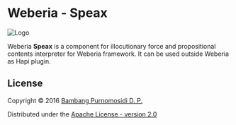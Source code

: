Weberia - Speax
===============

![Logo](public/images/logo-speax.png)

Weberia **Speax** is a component for illocutionary force and propositional contents interpreter for Weberia framework. It can be used outside Weberia as Hapi plugin.

## License

Copyright © 2016 [Bambang Purnomosidi D. P.](http://bpdp.xyz)

Distributed under the [Apache License - version 2.0](http://www.apache.org/licenses/LICENSE-2.0.html)
